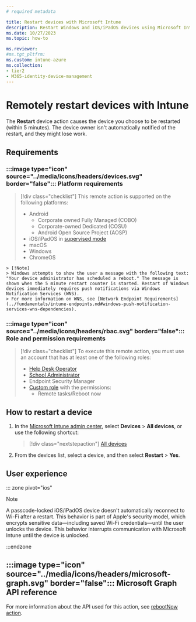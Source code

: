 ```yaml
---
# required metadata

title: Restart devices with Microsoft Intune
description: Restart Windows and iOS/iPadOS devices using Microsoft Intune in the Azure portal using the Restart remote action.
ms.date: 10/27/2023
ms.topic: how-to

ms.reviewer:
#ms.tgt_pltfrm:
ms.custom: intune-azure
ms.collection:
- tier2
- M365-identity-device-management
---
```


# Remotely restart devices with Intune

The **Restart** device action causes the device you choose to be restarted (within 5 minutes). The device owner isn't automatically notified of the restart, and they might lose work.

## Requirements

### :::image type="icon" source="../media/icons/headers/devices.svg" border="false"::: Platform requirements

> [!div class="checklist"]
> This remote action is supported on the following platforms:
>
> - Android
>     - Corporate owned Fully Managed (COBO)
>     - Corporate-owned Dedicated (COSU)
>     - Android Open Source Project (AOSP)
> - iOS/iPadOS in [supervised mode][IOS-SUP]
> - macOS
> - Windows
> - ChromeOS

    > [!Note]
    > Windows attempts to show the user a message with the following text: "Your device administrator has scheduled a reboot." The message is shown when the 5 minute restart counter is started. Restart of Windows devices immediately requires push notifications via Windows Notification Services (WNS).
    > For more information on WNS, see [Network Endpoint Requirements](../fundamentals/intune-endpoints.md#windows-push-notification-services-wns-dependencies).

### :::image type="icon" source="../media/icons/headers/rbac.svg" border="false"::: Role and permission requirements

> [!div class="checklist"]
> To execute this remote action, you must use an account that has at least one of the following roles:
>
> - [Help Desk Operator][INT-R1]
> - [School Administrator][INT-R2]
> - Endpoint Security Manager
> - [Custom role][INT-RC] with the permissions:
>   - Remote tasks/Reboot now

## How to restart a device

1. In the [Microsoft Intune admin center][INT-AC], select **Devices** > **All devices**, or use the following shortcut:
    > [!div class="nextstepaction"]
    > [All devices][INT-AC1]
1. From the devices list, select a device, and then select **Restart** > **Yes**.

## User experience

::: zone pivot="ios"

>[!NOTE]
>A passcode-locked iOS/iPadOS device doesn't automatically reconnect to Wi-Fi after a restart. This behavior is part of Apple's security model, which encrypts sensitive data—including saved Wi-Fi credentials—until the user unlocks the device. This behavior interrupts communication with Microsoft Intune until the device is unlocked.

:::endzone

## :::image type="icon" source="../media/icons/headers/microsoft-graph.svg" border="false"::: Microsoft Graph API reference

For more information about the API used for this action, see [rebootNow action][GRAPH-1].

<!--links-->

<!-- graph -->

[GRAPH-1]: /graph/api/intune-devices-manageddevice-rebootnow

<!-- admin center -->

[INT-AC]: https://go.microsoft.com/fwlink/?linkid=2109431
[INT-AC1]: https://go.microsoft.com/fwlink/?linkid=2109431#view/Microsoft_Intune_DeviceSettings/DevicesMenu/~/allDevices

<!-- roles -->

[ENT-R1]: /entra/identity/role-based-access-control/permissions-reference#intune-administrator

[INT-R1]: /intune/intune-service/fundamentals/role-based-access-control-reference#help-desk-operator
[INT-R2]: /intune/intune-service/fundamentals/role-based-access-control-reference#school-administrator
[INT-R4]: /intune/intune-service/fundamentals/role-based-access-control-reference#endpoint-security-manager
[INT-RC]: /intune/intune-service/fundamentals/create-custom-role

[IOS-SUP]: /intune/intune-service/remote-actions/device-supervised-mode